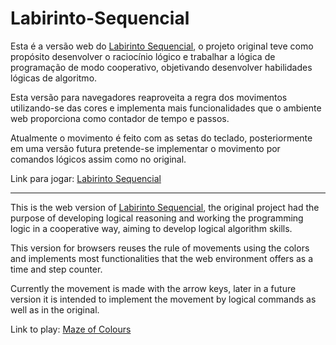# Labirinto-Sequencial
Esta é a versão web do [Labirinto Sequencial](http://walgprog.gp.utfpr.edu.br/assets/files/presentations/S2A1-presentation.pdf), o projeto original teve como propósito desenvolver o raciocínio lógico e trabalhar a lógica de programação de modo cooperativo, objetivando desenvolver habilidades lógicas de algoritmo.

Esta versão para navegadores reaproveita a regra dos movimentos utilizando-se das cores e implementa mais funcionalidades que o ambiente web proporciona como contador de tempo e passos. 

Atualmente o movimento é feito com as setas do teclado, posteriormente em uma versão futura pretende-se implementar o movimento por comandos lógicos assim como no original.

Link para jogar: [Labirinto Sequencial](https://labirinto-sequencial.gjoliveira.vercel.app/)

***

This is the web version of [Labirinto Sequencial](http://walgprog.gp.utfpr.edu.br/assets/files/presentations/S2A1-presentation.pdf), the original project had the purpose of developing logical reasoning and working the programming logic in a cooperative way, aiming to develop logical algorithm skills.

This version for browsers reuses the rule of movements using the colors and implements most functionalities that the web environment offers as a time and step counter.

Currently the movement is made with the arrow keys, later in a future version it is intended to implement the movement by logical commands as well as in the original.

Link to play: [Maze of Colours](https://labirinto-sequencial-psi.vercel.app/indexE.html)
